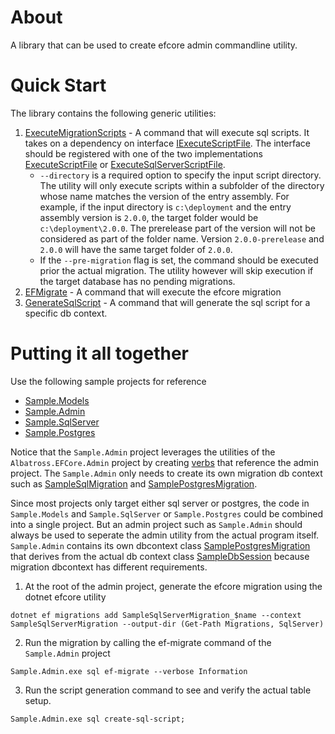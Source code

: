 # About

A library that can be used to create efcore admin commandline utility.

# Quick Start

The library contains the following generic utilities:

1. [ExecuteMigrationScripts](./ExecuteDeploymentScripts.cs) - A command that will execute sql scripts. It takes on a
   dependency on interface [IExecuteScriptFile](./IExecuteScriptFile.cs). The interface should be registered with one of
   the two implementations [ExecuteScriptFile](./ExecuteScriptFile.cs)
   or [ExecuteSqlServerScriptFile](./ExecuteSqlServerScriptFile.cs).
	* `--directory` is a required option to specify the input script directory. The utility will only execute scripts
	  within a subfolder of the directory whose name matches the version of the entry assembly. For example, if the
	  input directory is `c:\deployment` and the entry assembly version is `2.0.0`, the target folder would be
	  `c:\deployment\2.0.0`. The prerelease part of the version will not be considered as part of the
	  folder name. Version `2.0.0-prerelease` and `2.0.0` will have the same target folder of `2.0.0`.
	* If the `--pre-migration` flag is set, the command should be executed prior the actual migration. The utility
	  however will skip execution if the target database has no pending migrations.
2. [EFMigrate](./EFMigrate.cs) - A command that will execute the efcore migration
3. [GenerateSqlScript](./GenerateSqlScript.cs) - A command that will generate the sql script for a specific db context.

# Putting it all together

Use the following sample projects for reference

* [Sample.Models](../Sample.Models)
* [Sample.Admin](../Sample.Admin)
* [Sample.SqlServer](../Sample.SqlServer)
* [Sample.Postgres](../Sample.Postgres)

Notice that the `Sample.Admin` project leverages the utilities of the `Albatross.EFCore.Admin` project by
creating [verbs](../Sample.Admin/Verbs.cs) that reference the admin project. The `Sample.Admin` only needs to create its
own migration db context such as [SampleSqlMigration](../Sample.Admin/SampleSqlMigration.cs)
and [SamplePostgresMigration](../Sample.Admin/SamplePostgresMigration.cs).

Since most projects only target either sql server or postgres, the code in `Sample.Models` and `Sample.SqlServer` or
`Sample.Postgres` could be combined into a single project. But an admin project such as `Sample.Admin` should always be
used to seperate the admin utility from the actual program itself.  `Sample.Admin` contains its own dbcontext
class [SamplePostgresMigration](../Sample.Admin/SamplePostgresMigration.cs) that derives from the actual db context
class [SampleDbSession](../Sample.Models/SampleDbSession.cs) because migration dbcontext has different requirements.

1. At the root of the admin project, generate the efcore migration using the dotnet efcore utility

```
dotnet ef migrations add SampleSqlServerMigration_$name --context SampleSqlServerMigration --output-dir (Get-Path Migrations, SqlServer)
```
2. Run the migration by calling the ef-migrate command of the `Sample.Admin` project

```
Sample.Admin.exe sql ef-migrate --verbose Information
```
3. Run the script generation command to see and verify the actual table setup.
```
Sample.Admin.exe sql create-sql-script;
```